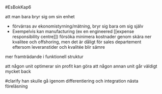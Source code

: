 
#EsBokKap6 

att man bara bryr sig om sin enhet
- förvärras av ekonomistyrning/mätning, bryr sig bara om sig själv
- Exempelvis kan manufacturing (ex en engineered [[expense responsibility centre]]) försöka minimera kostnader genom skära ner kvalitee och offshoring, men det är dåligt för sales departement eftersom leveranstider och kvalitée blir sämre

mer framträdande i funktionell struktur


att någon unit optimerar sin profit kan göra att någon annan unit går väldigt mycket back

#clarify han skulle gå igenom differentiering och integration nästa föreläsning